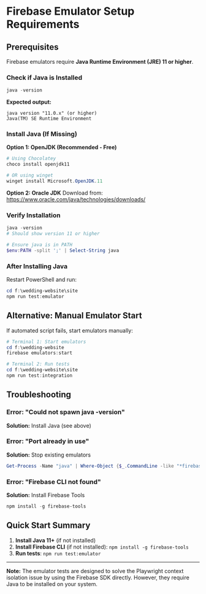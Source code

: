 # Firebase Emulator Setup Requirements

## Prerequisites

Firebase emulators require **Java Runtime Environment (JRE) 11 or higher**.

### Check if Java is Installed

```powershell
java -version
```

**Expected output:**

```
java version "11.0.x" (or higher)
Java(TM) SE Runtime Environment
```

### Install Java (If Missing)

**Option 1: OpenJDK (Recommended - Free)**

```powershell
# Using Chocolatey
choco install openjdk11

# OR using winget
winget install Microsoft.OpenJDK.11
```

**Option 2: Oracle JDK**
Download from: <https://www.oracle.com/java/technologies/downloads/>

### Verify Installation

```powershell
java -version
# Should show version 11 or higher

# Ensure java is in PATH
$env:PATH -split ';' | Select-String java
```

### After Installing Java

Restart PowerShell and run:

```powershell
cd f:\wedding-website\site
npm run test:emulator
```

## Alternative: Manual Emulator Start

If automated script fails, start emulators manually:

```powershell
# Terminal 1: Start emulators
cd f:\wedding-website
firebase emulators:start

# Terminal 2: Run tests
cd f:\wedding-website\site
npm run test:integration
```

## Troubleshooting

### Error: "Could not spawn java -version"

**Solution:** Install Java (see above)

### Error: "Port already in use"

**Solution:** Stop existing emulators

```powershell
Get-Process -Name "java" | Where-Object {$_.CommandLine -like "*firebase*"} | Stop-Process
```

### Error: "Firebase CLI not found"

**Solution:** Install Firebase Tools

```powershell
npm install -g firebase-tools
```

## Quick Start Summary

1. **Install Java 11+** (if not installed)
2. **Install Firebase CLI** (if not installed): `npm install -g firebase-tools`
3. **Run tests**: `npm run test:emulator`

---

**Note:** The emulator tests are designed to solve the Playwright context isolation issue by using the Firebase SDK directly. However, they require Java to be installed on your system.
